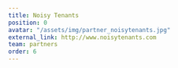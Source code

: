 ```yaml
---
title: Noisy Tenants
position: 0
avatar: "/assets/img/partner_noisytenants.jpg"
external_link: http://www.noisytenants.com
team: partners
order: 6
---
```



